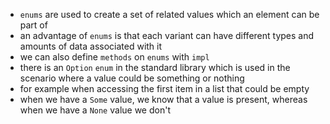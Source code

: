 -  `enums` are used to create a set of related values which an element can be part of
-  an advantage of `enums` is that each variant can have different types and amounts of data associated with it
-  we can also define `methods` on `enums` with `impl`
-  there is an `Option` `enum` in the standard library which is used in the scenario where a value could be something or nothing
-  for example when accessing the first item in a list that could be empty
-  when we have a `Some` value, we know that a value is present, whereas when we have a `None` value we don't
